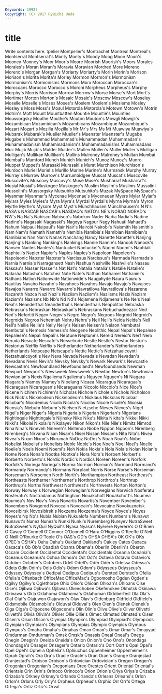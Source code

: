 ```yaml
---
Keywords: 19927 
Copyright: (C) 2017 Ryuichi Ueda
---
```


# title

Write contents here.
tpelier Montpelier's Montrachet
Montreal Montreal's Montserrat Montserrat's Monty Monty's Moody Moog Moon Moon's
Mooney Mooney's Moor Moor's Moore Moorish Moorish's Moors Morales Morales's
Moran Moran's Moravia Moravian Mordred More Moreno Moreno's Morgan Morgan's
Moriarty Moriarty's Morin Morin's Morison Morison's Morita Morita's Morley Mormon
Mormon's Mormonism Mormonism's Mormonisms Mormons Moro Moroccan Moroccan's Moroccans Morocco
Morocco's Moroni Morpheus Morpheus's Morphy Morphy's Morris Morrison Morrow Morrow's
Morse Morse's Mort Mort's Mortimer Morton Morton's Mosaic Mosaic's Moscow
Moscow's Moseley Moselle Moselle's Moses Moses's Moslem Moslem's Moslems Mosley
Mosley's Moss Moss's Mosul Motorola Motorola's Motown Motown's Motrin Motrin's
Mott Mount Mountbatten Mountie Mountie's Mounties Moussorgsky Mouthe Mouthe's Mouton
Mouton's Mowgli Mowgli's Mozambican Mozambican's Mozambicans Mozambique Mozambique's Mozart Mozart's
Mozilla Mozilla's Mr Mr's Mrs Ms Mt Muawiya Muawiya's Mubarak
Mubarak's Mueller Mueller's Muenster Muenster's Mugabe Mugabe's Muhammad Muhammad's Muhammadan
Muhammadan's Muhammadanism Muhammadanism's Muhammadanisms Muhammadans Muir Mujib Mujib's Mulder Mulder's
Mullen Mullen's Muller Muller's Mulligan Mulligan's Mullikan Mullikan's Mullins Mulroney
Mulroney's Multan Mumbai Mumbai's Mumford Munch Munich Munich's Munoz Munoz's
Munro Muppet Muppet's Murasaki Murasaki's Murat Murchison Murchison's Murdoch Muriel
Muriel's Murillo Murine Murine's Murmansk Murphy Murray Murray's Murrow Murrow's
Murrumbidgee Muscat Muscat's Muscovite Muscovite's Muscovy Muscovy's Muse Muse's Musharraf
Musharraf's Musial Musial's Muskogee Muskogee's Muslim Muslim's Muslims Mussolini Mussolini's
Mussorgsky Mutsuhito Mutsuhito's Muzak MySpace MySpace's Myanmar Myanmar's Mycenae Mycenae's
Mycenaean Myers Mylar Mylar's Mylars Myles Myles's Myra Myra's Myrdal
Myrdal's Myrna Myrna's Myron Myrtle Myrtle's Mysore Myst Myst's Münchhausen
Münchhausen's N N's NASA's NASCAR NASCAR's NASDAQ's NATO's NE's NORAD
NORAD's NW's Na Na's Nabisco Nabisco's Nabokov Nader Nadia Nadia's
Nadine Nadine's Nagasaki Nagasaki's Nagoya Nagpur Nagy Nahuatl Nahuatl's Nahum
Naipaul Naipaul's Nair Nair's Nairobi Nairobi's Naismith Naismith's Nam Nam's
Namath Namath's Namibia Namibia's Namibian Namibian's Namibians Nan Nan's Nanak
Nanchang Nancy Nanette Nanette's Nanjing Nanjing's Nanking Nanking's Nankings Nannie
Nannie's Nanook Nanook's Nansen Nantes Nantes's Nantucket Nantucket's Naomi Naomi's
Naphtali Naphtali's Napier Napier's Naples Naples's Napoleon Napoleon's Napoleonic Napster
Napster's Narcissus Narcissus's Narmada Narmada's Narnia Narnia's Narragansett Nash Nashua
Nashville Nashville's Nassau Nassau's Nasser Nasser's Nat Nat's Natalia Natalia's
Natalie Natalie's Natasha Natasha's Natchez Nate Nate's Nathan Nathaniel Nathaniel's
Nathans Nation Nationwide Nationwide's Naugahyde Nauru Nauru's Nautilus Navaho Navaho's
Navahoes Navahos Navajo Navajo's Navajoes Navajos Navarre Navarro Navarro's Navratilova
Navratilova's Nazarene Nazareth Nazca Nazi Nazi's Naziism Naziism's Naziisms Nazis
Nazism Nazism's Nazisms Nb Nb's Nd Nd's Ndjamena Ndjamena's Ne
Ne's Neal Neal's Neanderthal Neanderthal's Neanderthals Neapolitan Nebraska Nebraska's Nebraskan
Nebraskan's Nebraskans Nebuchadnezzar Ned Ned's Nefertiti Negev Negev's Negro Negro's
Negroes Negroid Negroid's Negroids Negros Nehemiah Nehru Nehru's Neil Neil's
Nelda Nelda's Nell Nell's Nellie Nellie's Nelly Nelly's Nelsen Nelsen's
Nelson Nembutal Nembutal's Nemesis Nemesis's Neogene Neolithic Nepal Nepal's Nepalese
Nepalese's Nepali Nepali's Neptune Neptune's Nereid Nereid's Nerf Nero Neruda
Nescafe Nescafe's Nesselrode Nestle Nestle's Nestor Nestor's Nestorius Netflix Netflix's
Netherlander Netherlander's Netherlanders Netherlands Netscape Netscape's Nettie Nettie's Netzahualcoyotl Netzahualcoyotl's
Nev Neva Nevada Nevada's Nevadan Nevadan's Nevadans Nevis Nevis's Nevsky
Nevsky's Newark Newark's Newcastle Newcastle's Newfoundland Newfoundland's Newfoundlands Newman Newport
Newport's Newsweek Newsweek's Newton Newton's Newtonian Newtonian's Nexis Ngaliema Ngaliema's
Nguyen Nguyen's Ni Niagara Niagara's Niamey Niamey's Nibelung Nicaea Nicaragua
Nicaragua's Nicaraguan Nicaraguan's Nicaraguans Niccolo Niccolo's Nice Nice's Nicene Nichiren
Nichiren's Nicholas Nichole Nichole's Nichols Nicholson Nick Nick's Nickelodeon Nickelodeon's
Nicklaus Nickolas Nicobar Nicobar's Nicodemus Nicola Nicola's Nicolas Nicole Nicole's
Nicosia Nicosia's Niebuhr Niebuhr's Nielsen Nietzsche Nieves Nieves's Nigel Nigel's
Niger Niger's Nigeria Nigeria's Nigerian Nigerian's Nigerians Nightingale Nightingale's Nijinsky
Nike Nike's Nikita Nikita's Nikkei Nikki Nikki's Nikolai Nikolai's Nikolayev
Nikon Nikon's Nile Nile's Nimitz Nimrod Nina Nina's Nineveh Nineveh's
Nintendo Niobe Nippon Nippon's Nirenberg Nirenberg's Nirvana Nisan Nisan's Nisei
Nissan Nissan's Nita Nita's Nivea Nivea's Nixon Nixon's Nkrumah NoDoz
NoDoz's Noah Noah's Nobel Nobelist Nobelist's Nobelists Noble Noble's Noe
Noe's Noel Noel's Noelle Noelle's Noels Noemi Noemi's Noh Nokia
Nokia's Nola Nola's Nolan Nolan's Nome Nona Nona's Nootka Nootka's
Nora Nora's Norbert Norbert's Norberto Norberto's Nordic Nordic's Nordics Noreen
Noreen's Norfolk Norfolk's Noriega Noriega's Norma Norman Norman's Normand Normand's
Normandy Normandy's Normans Norplant Norris Norse Norse's Norseman Norseman's Norsemen
North North's Northampton Northeast Northeast's Northeasts Northerner Northerner's Northrop Northrop's
Northrup Northrup's Norths Northwest Northwest's Northwests Norton Norton's Norway Norway's
Norwegian Norwegian's Norwegians Norwich Nosferatu Nosferatu's Nostradamus Nottingham Nouakchott Nouakchott's
Noumea Noumea's Nov Nov's Nova Novartis Novartis's November November's Novembers
Novgorod Novocain Novocain's Novocaine Novokuznetsk Novosibirsk Novosibirsk's Noxzema Noxzema's Noyce
Noyce's Noyes Noyes's Np Np's Nubia Nubian Nukualofa Numbers Numbers's
Nunavut Nunavut's Nunez Nunez's Nunki Nunki's Nuremberg Nureyev NutraSweet NutraSweet's
NyQuil NyQuil's Nyasa Nyasa's Nyerere Nyerere's O O'Brien O'Casey O'Connell
O'Connor O'Donnell O'Hara O'Higgins O'Keeffe O'Neil O'Neill O'Rourke O'Toole O's
OAS's OD's OHSA OHSA's OK OK's OKs OPEC's OSHA's Oahu
Oahu's Oakland Oakland's Oakley Oates Oaxaca Oaxaca's Ob Ob's Obadiah
Obama Obama's Oberlin Oberlin's Oberon Occam Occident Occidental Occidental's Occidentals
Oceania Oceania's Oceanus Oceanus's Ochoa Ochoa's Oct Oct's Octavia Octavio
Octavio's October October's Octobers Odell Odell's Oder Oder's Odessa Odessa's
Odets Odin Odin's Odis Odis's Odom Odom's Odysseus Odysseus's Odyssey
Odyssey's Oedipal Oedipus Oedipus's Oersted Oersted's Ofelia Ofelia's Offenbach OfficeMax
OfficeMax's Ogbomosho Ogden Ogden's Ogilvy Ogilvy's Oglethorpe Ohio Ohio's Ohioan
Ohioan's Ohioans Oise Oise's Ojibwa Ojibwa's Ojibwas Okeechobee Okefenokee Okhotsk
Okinawa Okinawa's Okla Oklahoma Oklahoma's Oklahoman Oktoberfest Ola Ola's Olaf
Olaf's Olajuwon Olajuwon's Olav Olav's Oldenburg Oldfield Oldfield's Oldsmobile Oldsmobile's
Olduvai Olduvai's Olen Olen's Olenek Olenek's Olga Olga's Oligocene Oligocene's
Olin Olin's Olive Olive's Oliver Olivetti Olivetti's Olivia Olivia's Olivier
Ollie Ollie's Olmec Olmsted Olmsted's Olsen Olsen's Olson Olson's Olympia
Olympia's Olympiad Olympiad's Olympiads Olympian Olympian's Olympians Olympias Olympic Olympics
Olympus Olympus's Omaha Omaha's Omahas Oman Oman's Omar Omar's Omayyad
Omdurman Omdurman's Omsk Omsk's Onassis Oneal Oneal's Onega Onegin Onegin's
Oneida Oneida's Onion Onion's Ono Ono's Onondaga Onondaga's Onsager Onsager's
Ontario Ontario's Oort Oort's Opal Opal's Opel Opel's Ophelia Ophelia's
Ophiuchus Oppenheimer Oppenheimer's Oprah Oprah's Ora Ora's Oracle Oracle's Oran
Oran's Orange Oranjestad Oranjestad's Orbison Orbison's Ordovician Ordovician's Oregon Oregon's
Oregonian Oregonian's Oregonians Oreo Orestes Orient Oriental Oriental's Orientals Orin
Orin's Orinoco Orinoco's Orion Orion's Oriya Oriya's Orizaba Orizaba's Orkney
Orkney's Orlando Orlando's Orleans Orleans's Orlon Orlon's Orlons Orly Orly's
Orpheus Orpheus's Orphic Orr Orr's Ortega Ortega's Ortiz Ortiz's Orval
